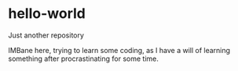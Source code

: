 # hello-world
Just another repository

IMBane here, trying to learn some coding, as I have a will of learning something after procrastinating for some time.
